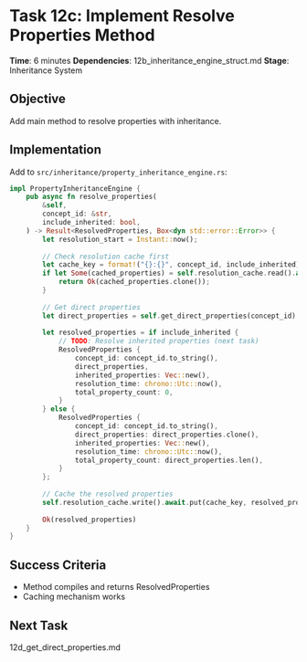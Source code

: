 # Task 12c: Implement Resolve Properties Method

**Time**: 6 minutes
**Dependencies**: 12b_inheritance_engine_struct.md
**Stage**: Inheritance System

## Objective
Add main method to resolve properties with inheritance.

## Implementation
Add to `src/inheritance/property_inheritance_engine.rs`:

```rust
impl PropertyInheritanceEngine {
    pub async fn resolve_properties(
        &self,
        concept_id: &str,
        include_inherited: bool,
    ) -> Result<ResolvedProperties, Box<dyn std::error::Error>> {
        let resolution_start = Instant::now();
        
        // Check resolution cache first
        let cache_key = format!("{}:{}", concept_id, include_inherited);
        if let Some(cached_properties) = self.resolution_cache.read().await.get(&cache_key) {
            return Ok(cached_properties.clone());
        }
        
        // Get direct properties
        let direct_properties = self.get_direct_properties(concept_id).await?;
        
        let resolved_properties = if include_inherited {
            // TODO: Resolve inherited properties (next task)
            ResolvedProperties {
                concept_id: concept_id.to_string(),
                direct_properties,
                inherited_properties: Vec::new(),
                resolution_time: chrono::Utc::now(),
                total_property_count: 0,
            }
        } else {
            ResolvedProperties {
                concept_id: concept_id.to_string(),
                direct_properties: direct_properties.clone(),
                inherited_properties: Vec::new(),
                resolution_time: chrono::Utc::now(),
                total_property_count: direct_properties.len(),
            }
        };
        
        // Cache the resolved properties
        self.resolution_cache.write().await.put(cache_key, resolved_properties.clone());
        
        Ok(resolved_properties)
    }
}
```

## Success Criteria
- Method compiles and returns ResolvedProperties
- Caching mechanism works

## Next Task
12d_get_direct_properties.md